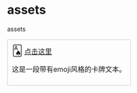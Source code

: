 # assets
assets

<!-- 在Markdown文件中插入HTML代码 -->
<table cellspacing="0" cellpadding="0">
  <tr>
    <td style="border: 1px solid #ccc; padding: 10px; margin: 10px;">
      <div style="display: inline-block; border-radius: 5px;">
        <span style="font-size: 24px;">&#x1F0A1;</span> <!-- 插入黑桃A的emoji Unicode字符 -->
        <a href="https://example.com">点击这里</a> <!-- 插入超链接 -->
        <p>这是一段带有emoji风格的卡牌文本。</p>
      </div>
    </td>
    <!-- 在这里添加其他4个卡片单元格 -->
  </tr>
  <!-- 在这里添加其他表格行，直到包含54张卡片 -->
</table>
